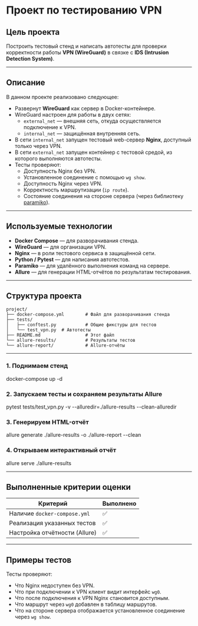 #  Проект по тестированию VPN

##  Цель проекта
Построить тестовый стенд и написать автотесты для проверки корректности работы **VPN (WireGuard)** в связке с **IDS (Intrusion Detection System)**.

---

##  Описание

В данном проекте реализовано следующее:

- Развернут **WireGuard** как сервер в Docker-контейнере.
- WireGuard настроен для работы в двух сетях:
  - `external_net` — внешняя сеть, откуда осуществляется подключение к VPN.
  - `internal_net` — защищённая внутренняя сеть.
- В сети `internal_net` запущен тестовый web-сервер **Nginx**, доступный только через VPN.
- В сети `external_net` запущен контейнер с тестовой средой, из которого выполняются автотесты.
- Тесты проверяют:
  - Доступность Nginx без VPN.
  - Установленное соединение с помощью `wg show`.
  - Доступность Nginx через VPN.
  - Корректность маршрутизации (`ip route`).
  - Состояние соединения на стороне сервера (через библиотеку [paramiko](https://pypi.org/project/paramiko/)).

---

##  Используемые технологии

- **Docker Compose** — для разворачивания стенда.
- **WireGuard** — для организации VPN.
- **Nginx** — в роли тестового сервиса в защищённой сети.
- **Python / Pytest** — для написания автотестов.
- **Paramiko** — для удалённого выполнения команд на сервере.
- **Allure** — для генерации HTML-отчётов по результатам тестирования.

---

##  Структура проекта

```
project/
├── docker-compose.yml        # Файл для разворачивания стенда
├── tests/
│   ├── conftest.py           # Общие фикстуры для тестов
│   └── test_vpn.py  # Автотесты
├── README.md                 # Этот файл
└── allure-results/           # Результаты тестов
└── allure-report/            # Allure-отчёты
```

---


### 1. Поднимаем стенд
docker-compose up -d

### 2. Запускаем тесты и сохраняем результаты Allure
pytest tests/test_vpn.py -v --alluredir=./allure-results --clean-alluredir

### 3. Генерируем HTML-отчёт
allure generate ./allure-results -o ./allure-report --clean

### 4. Открываем интерактивный отчёт
allure serve ./allure-results


---

##  Выполненные критерии оценки

| Критерий | Выполнено |
|---------|-----------|
| Наличие `docker-compose.yml` | ✅ |
| Реализация указанных тестов | ✅ |
| Настройка отчётности (Allure) | ✅ |

---

##  Примеры тестов

Тесты проверяют:

- Что Nginx недоступен без VPN.
- Что при подключении к VPN клиент видит интерфейс `wg0`.
- Что после подключения к VPN Nginx становится доступным.
- Что маршрут через `wg0` добавлен в таблицу маршрутов.
- Что на стороне сервера отображается установленное соединение через `wg show`.

